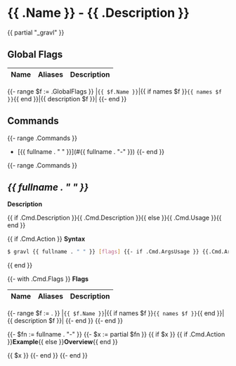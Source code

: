 # {{ .Name }} - {{ .Description }}

{{ partial "_gravl" }}

## Global Flags
|Name|Aliases|Description|
|-|-|-|
{{- range $f := .GlobalFlags }}
|```{{ $f.Name }}```|{{ if names $f }}```{{ names $f }}```{{ end }}|{{ description $f }}|
{{- end }}

## Commands

{{- range .Commands }}
* [{{ fullname . " " }}](#{{ fullname . "-" }})
{{- end }}

{{- range .Commands }}

## *{{ fullname . " " }}*

**Description**

{{ if .Cmd.Description }}{{ .Cmd.Description }}{{ else }}{{ .Cmd.Usage }}{{ end }}

{{ if .Cmd.Action }}
**Syntax**

```sh
$ gravl {{ fullname . " " }} [flags] {{- if .Cmd.ArgsUsage }} {{.Cmd.ArgsUsage}}{{ end }}
```
{{ end }}

{{- with .Cmd.Flags }}
**Flags**

|Name|Aliases|Description|
|-|-|-|
{{- range $f := . }}
|```{{ $f.Name }}```|{{ if names $f }}```{{ names $f }}```{{ end }}|{{ description $f }}|
{{- end }}
{{- end }}

{{- $fn := fullname . "-" }}
{{- $x := partial $fn }}
{{ if $x }}
{{ if .Cmd.Action }}**Example**{{ else }}**Overview**{{ end }}

{{ $x }}
{{- end }}
{{- end }}
